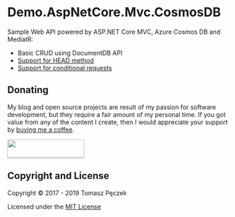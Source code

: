 # Demo.AspNetCore.Mvc.CosmosDB

Sample Web API powered by ASP.NET Core MVC, Azure Cosmos DB and MediatR:

- Basic CRUD using DocumentDB API
- [Support for HEAD method](https://www.tpeczek.com/2017/10/exploring-head-method-behavior-in.html)
- [Support for conditional requests](https://www.tpeczek.com/2017/11/handling-conditional-requests-in-aspnet.html)

## Donating

My blog and open source projects are result of my passion for software development, but they require a fair amount of my personal time. If you got value from any of the content I create, then I would appreciate your support by [buying me a coffee](https://www.buymeacoffee.com/tpeczek).

<a href="https://www.buymeacoffee.com/tpeczek"><img src="https://www.buymeacoffee.com/assets/img/custom_images/black_img.png" style="height: 41px !important;width: 174px !important;box-shadow: 0px 3px 2px 0px rgba(190, 190, 190, 0.5) !important;-webkit-box-shadow: 0px 3px 2px 0px rgba(190, 190, 190, 0.5) !important;"  target="_blank"></a>

## Copyright and License

Copyright © 2017 - 2019 Tomasz Pęczek

Licensed under the [MIT License](https://github.com/tpeczek/Demo.AspNetCore.Mvc.CosmosDB/blob/master/LICENSE.md)